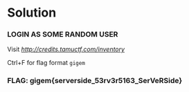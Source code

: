 # Solution #

### LOGIN AS SOME RANDOM USER ###

Visit *http://credits.tamuctf.com/inventory*

Ctrl+F for flag format `gigem`

### FLAG: gigem{serverside_53rv3r5163_SerVeRSide} ###
